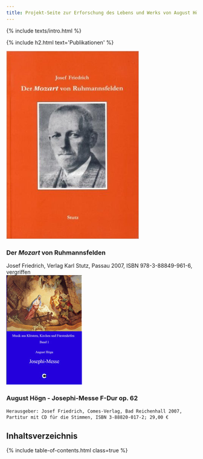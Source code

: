 ```yaml
---
title: Projekt-Seite zur Erforschung des Lebens und Werks von August Högn
---
```


<div class="row">
<div class="7u 12u(tablet) 12u(mobile)">
{% include texts/intro.html %}

{% include h2.html text='Publikationen' %}
<div class="row">
<div class="6u 12u(mobile)">
<a href="{{ site.baseurl }}/project/publications/book-mozart/">
    <img class="image featured" src="assets/images/cover_mozart.jpg">
</a>
    <h3>Der <i>Mozart</i> von Ruhmannsfelden</h3>
Josef Friedrich, Verlag Karl Stutz, Passau 2007, ISBN 978-3-88849-961-6, vergriffen
</div>
<div class="6u 12u(mobile)">
<a href="{{ site.baseurl }}/project/publications/score-missa-josephi/">
    <img class="image featured" src="assets/images/cover_josephi.jpg">
</a>
    <h3>August Högn - Josephi-Messe F-Dur op. 62</h3>

    Herausgeber: Josef Friedrich, Comes-Verlag, Bad Reichenhall 2007, Partitur mit CD für die Stimmen, ISBN 3-88820-017-2; 29,00 €
</div>
</div>
</div>
<div class="5u 12u(tablet) 12u(mobile)">
<h2>Inhaltsverzeichnis</h2>
{% include table-of-contents.html class=true %}
</div>
</div>
